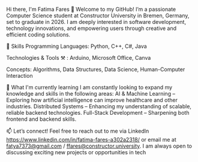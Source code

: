 Hi there, I'm Fatima Fares 👋
Welcome to my GitHub! I’m a passionate Computer Science student at Constructor University in Bremen, Germany, set to graduate in 2026. I am deeply interested in software development, technology innovations, 
and empowering users through creative and efficient coding solutions.


🔧 Skills
Programming Languages:
Python, C++, C#, Java

Technologies & Tools ⚒️ :
Arduino, Microsoft Office, Canva

Concepts:
Algorithms, Data Structures, Data Science, Human-Computer Interaction

🌱 What I'm currently learning
I am constantly looking to expand my knowledge and skills in the following areas:
AI & Machine Learning – Exploring how artificial intelligence can improve healthcare and other industries.
Distributed Systems – Enhancing my understanding of scalable, reliable backend technologies.
Full-Stack Development – Sharpening both frontend and backend skills.

📫 Let’s connect!
Feel free to reach out to me via LinkedIn https://www.linkedin.com/in/fatima-fares-a302a2318/ or email me at fatya7373@gmail.com / ffares@constructor.university. 
I am always open to discussing exciting new projects or opportunities in tech
